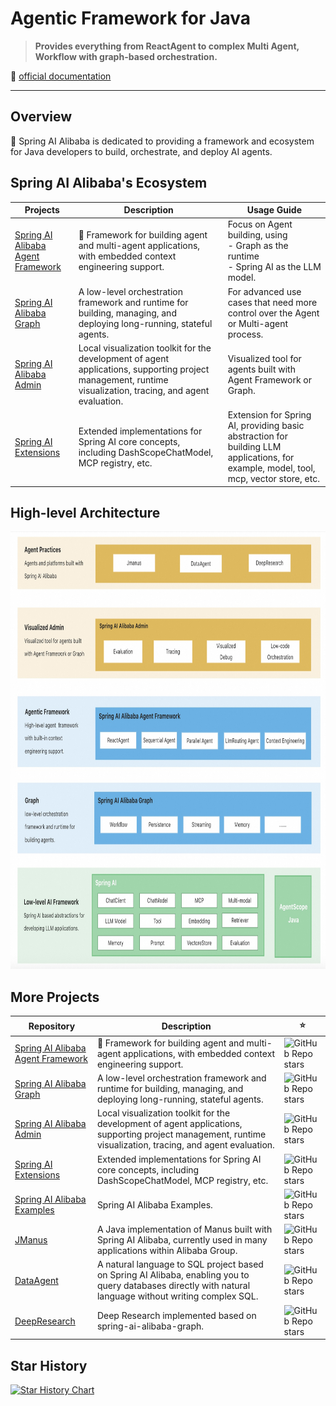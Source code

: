 # Agentic Framework for Java

> **Provides everything from ReactAgent to complex Multi Agent, Workflow with graph-based orchestration.**  

📜 [official documentation](https://java2ai.com/)

---

## Overview

🚀 Spring AI Alibaba is dedicated to providing a framework and ecosystem for Java developers to build, orchestrate, and deploy AI agents.

## Spring AI Alibaba's Ecosystem

 Projects | Description | Usage Guide
  --- | --- | ---
| [Spring AI Alibaba Agent Framework](https://github.com/alibaba/spring-ai-alibaba/tree/main/spring-ai-alibaba-agent-framework) |  🚀 Framework for building agent and multi-agent applications, with embedded context engineering support.  | Focus on Agent building, using </br> - Graph as the runtime </br> - Spring AI as the LLM model. 
| [Spring AI Alibaba Graph](https://github.com/alibaba/spring-ai-alibaba/tree/main/spring-ai-alibaba-graph-core) | A low-level orchestration framework and runtime for building, managing, and deploying long-running, stateful agents. | For advanced use cases that need more control over the Agent or Multi-agent process.
| [Spring AI Alibaba Admin](https://github.com/spring-ai-alibaba/spring-ai-alibaba-admin) |  Local visualization toolkit for the development of agent applications, supporting project management, runtime visualization, tracing, and agent evaluation. | Visualized tool for agents built with Agent Framework or Graph.
| [Spring AI Extensions](https://github.com/spring-ai-alibaba/spring-ai-extensions) | Extended implementations for Spring AI core concepts, including DashScopeChatModel, MCP registry, etc. |  Extension for Spring AI, providing basic abstraction for building LLM applications, for example, model, tool, mcp, vector store, etc.

## High-level Architecture

<p align="center">
    <img src="./saa-architecture.jpg" alt="architecture" style="width: auto; height: 700px" />
</p>

## More Projects
 Repository | Description | ⭐
  --- | --- | ---
| [Spring AI Alibaba Agent Framework](https://github.com/alibaba/spring-ai-alibaba/tree/main/spring-ai-alibaba-agent-framework) |  🚀 Framework for building agent and multi-agent applications, with embedded context engineering support.  | ![GitHub Repo stars](https://img.shields.io/github/stars/alibaba/spring-ai-alibaba?style=for-the-badge&label=)
| [Spring AI Alibaba Graph](https://github.com/alibaba/spring-ai-alibaba/tree/main/spring-ai-alibaba-graph-core) | A low-level orchestration framework and runtime for building, managing, and deploying long-running, stateful agents. | ![GitHub Repo stars](https://img.shields.io/github/stars/alibaba/spring-ai-alibaba?style=for-the-badge&label=)
| [Spring AI Alibaba Admin](https://github.com/spring-ai-alibaba/spring-ai-alibaba-admin) |  Local visualization toolkit for the development of agent applications, supporting project management, runtime visualization, tracing, and agent evaluation. | ![GitHub Repo stars](https://img.shields.io/github/stars/spring-ai-alibaba/spring-ai-alibaba-admin?style=for-the-badge&label=)
| [Spring AI Extensions](https://github.com/spring-ai-alibaba/spring-ai-extensions) | Extended implementations for Spring AI core concepts, including DashScopeChatModel, MCP registry, etc. |  ![GitHub Repo stars](https://img.shields.io/github/stars/spring-ai-alibaba/spring-ai-extensions?style=for-the-badge&label=)
| [Spring AI Alibaba Examples](https://github.com/spring-ai-alibaba/spring-ai-alibaba-examples) | Spring AI Alibaba Examples. |  ![GitHub Repo stars](https://img.shields.io/github/stars/spring-ai-alibaba/spring-ai-alibaba-examples?style=for-the-badge&label=)
| [JManus](https://github.com/spring-ai-alibaba/jmanus) | A Java implementation of Manus built with Spring AI Alibaba, currently used in many applications within Alibaba Group. | ![GitHub Repo stars](https://img.shields.io/github/stars/spring-ai-alibaba/jmanus?style=for-the-badge&label=)
| [DataAgent](https://github.com/spring-ai-alibaba/dataagent) | A natural language to SQL project based on Spring AI Alibaba, enabling you to query databases directly with natural language without writing complex SQL. | ![GitHub Repo stars](https://img.shields.io/github/stars/spring-ai-alibaba/dataagent?style=for-the-badge&label=)
| [DeepResearch](https://github.com/spring-ai-alibaba/deepresearch) |  Deep Research implemented based on spring-ai-alibaba-graph. | ![GitHub Repo stars](https://img.shields.io/github/stars/spring-ai-alibaba/deepresearch?style=for-the-badge&label=)


## Star History
[![Star History Chart](https://starchart.cc/alibaba/spring-ai-alibaba.svg?variant=adaptive)](https://starchart.cc/alibaba/spring-ai-alibaba)
